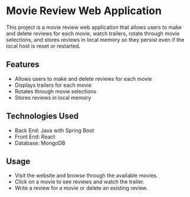 # Movie Review Web Application

This project is a movie review web application that allows users to make and delete reviews for each movie, watch trailers, rotate through movie selections, and stores reviews in local memory so they persist even if the local host is reset or restarted.

## Features

- Allows users to make and delete reviews for each movie
- Displays trailers for each movie
- Rotates through movie selections
- Stores reviews in local memory

## Technologies Used

- Back End: Java with Spring Boot
- Front End: React
- Database: MongoDB

## Usage

- Visit the website and browse through the available movies.
- Click on a movie to see reviews and watch the trailer.
- Write a review for a movie or delete an existing review.


